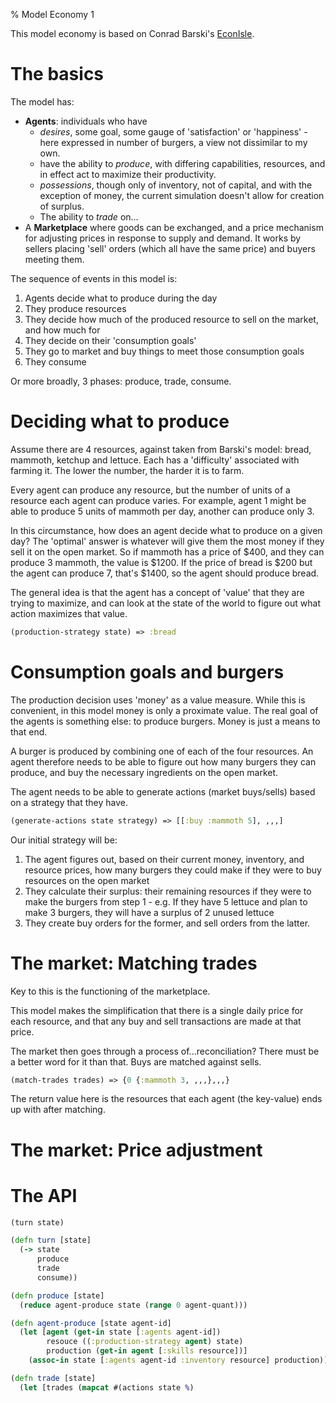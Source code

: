% Model Economy 1

This model economy is based on Conrad Barski's [EconIsle](https://github.com/drcode/EconIsle).

# The basics

The model has:

* **Agents**: individuals who have 
    * _desires_, some goal, some gauge of 'satisfaction' or 'happiness' - here expressed in number of burgers, a view not dissimilar to my own. 
    * have the ability to _produce_, with differing capabilities, resources, and in effect act to maximize their productivity.
    * _possessions_, though only of inventory, not of capital, and with the exception of money, the current simulation doesn't allow for creation of surplus.
    * The ability to _trade_ on...
* A **Marketplace** where goods can be exchanged, and a price mechanism for adjusting prices in response to supply and demand. It works by sellers placing 'sell' orders (which all have the same price) and buyers meeting them.

The sequence of events in this model is:

1. Agents decide what to produce during the day
2. They produce resources
3. They decide how much of the produced resource to sell on the market, and how much for
4. They decide on their 'consumption goals'
5. They go to market and buy things to meet those consumption goals
6. They consume

Or more broadly, 3 phases: produce, trade, consume.

# Deciding what to produce

Assume there are 4 resources, against taken from Barski's model: bread, mammoth, ketchup and lettuce. Each has a 'difficulty' associated with farming it. The lower the number, the harder it is to farm.

Every agent can produce any resource, but the number of units of a resource each agent can produce varies. For example, agent 1 might be able to produce 5 units of mammoth per day, another can produce only 3.

In this circumstance, how does an agent decide what to produce on a given day? The 'optimal' answer is whatever will give them the most money if they sell it on the open market. So if mammoth has a price of $400, and they can produce 3 mammoth, the value is $1200. If the price of bread is $200 but the agent can produce 7, that's $1400, so the agent should produce bread.

The general idea is that the agent has a concept of 'value' that they are trying to maximize, and can look at the state of the world to figure out what action maximizes that value.

```clojure
(production-strategy state) => :bread
```

# Consumption goals and burgers
The production decision uses 'money' as a value measure. While this is convenient, in this model money is only a proximate value. The real goal of the agents is something else: to produce burgers. Money is just a means to that end.

A burger is produced by combining one of each of the four resources. An agent therefore needs to be able to figure out how many burgers they can produce, and buy the necessary ingredients on the open market.

The agent needs to be able to generate actions (market buys/sells) based on a strategy that they have.

```clojure
(generate-actions state strategy) => [[:buy :mammoth 5], ,,,]
```

Our initial strategy will be:

1. The agent figures out, based on their current money, inventory, and resource prices, how many burgers they could make if they were to buy resources on the open market
2. They calculate their surplus: their remaining resources if they were to make the burgers from step 1 - e.g. If they have 5 lettuce and plan to make 3 burgers, they will have a surplus of 2 unused lettuce
3. They create buy orders for the former, and sell orders from the latter.

# The market: Matching trades
Key to this is the functioning of the marketplace.

This model makes the simplification that there is a single daily price for each resource, and that any buy and sell transactions are made at that price.

The market then goes through a process of...reconciliation? There must be a better word for it than that. Buys are matched against sells.

```clojure
(match-trades trades) => {0 {:mammoth 3, ,,,},,,}
```

The return value here is the resources that each agent (the key-value) ends up with after matching.

# The market: Price adjustment

# The API

```clojure
(turn state)

(defn turn [state]
  (-> state
      produce
      trade
      consume))

(defn produce [state]
  (reduce agent-produce state (range 0 agent-quant)))

(defn agent-produce [state agent-id]
  (let [agent (get-in state [:agents agent-id])
        resouce ((:production-strategy agent) state)
        production (get-in agent [:skills resource])]
    (assoc-in state [:agents agent-id :inventory resource] production)))

(defn trade [state]
  (let [trades (mapcat #(actions state %) 
```
